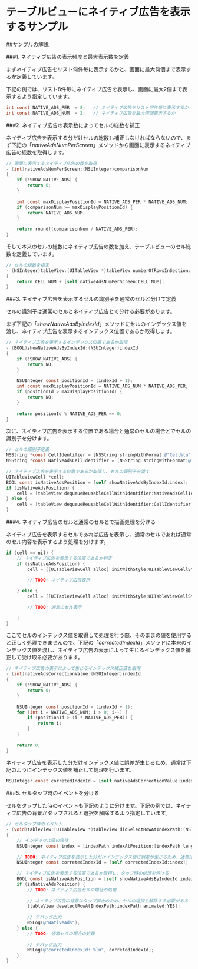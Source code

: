 テーブルビューにネイティブ広告を表示するサンプル
============================

##サンプルの解説

###1. ネイティブ広告の表示頻度と最大表示数を定義

まずネイティブ広告をリスト何件毎に表示するかと、画面に最大何個まで表示するか定義しています。

下記の例では、リスト8件毎にネイティブ広告を表示し、画面に最大2個まで表示するよう指定しています。

```objective-c
int const NATIVE_ADS_PER  = 8;   // ネイティブ広告をリスト何件毎に表示するか
int const NATIVE_ADS_NUM  = 2;   // ネイティブ広告を最大何個表示するか
```

###2. ネイティブ広告の表示数によってセルの総数を補正

ネイティブ広告を表示する分だけセルの総数も補正しなければならないので、まず下記の「_nativeAdsNumPerScreen_」メソッドから画面に表示するネイティブ広告の総数を取得します。

```objective-c
// 画面に表示するネイティブ広告の数を取得
- (int)nativeAdsNumPerScreen:(NSUInteger)comparisonNum
{
    if (!SHOW_NATIVE_ADS) {
        return 0;
    }
    
    int const maxDisplayPositionId = NATIVE_ADS_PER * NATIVE_ADS_NUM;
    if (comparisonNum >= maxDisplayPositionId) {
        return NATIVE_ADS_NUM;
    }
    
    return roundf(comparisonNum / NATIVE_ADS_PER);
}
```

そして本来のセルの総数にネイティブ広告の数を加え、テーブルビューのセル総数を定義しています。

```objective-c
// セルの総数を指定
- (NSInteger)tableView:(UITableView *)tableView numberOfRowsInSection:(NSInteger)section
{
    return CELL_NUM + [self nativeAdsNumPerScreen:CELL_NUM];
}
```

###3. ネイティブ広告を表示するセルの識別子を通常のセルと分けて定義

セルの識別子は通常のセルとネイティブ広告とで分ける必要があります。

まず下記の「_showNativeAdsByIndexId_」メソッドにセルのインデックス値を渡し、ネイティブ広告を表示するインデックス位置であるか取得します。

```objective-c
// ネイティブ広告を表示するインデックス位置であるか取得
- (BOOL)showNativeAdsByIndexId:(NSUInteger)indexId
{
    if (!SHOW_NATIVE_ADS) {
        return NO;
    }
    
    NSUInteger const positionId = (indexId + 1);
    int const maxDisplayPositionId = NATIVE_ADS_NUM * NATIVE_ADS_PER;
    if (positionId > maxDisplayPositionId) {
        return NO;
    }
    
    return positionId % NATIVE_ADS_PER == 0;
}
```

次に、ネイティブ広告を表示する位置である場合と通常のセルの場合とでセルの識別子を分けます。

```objective-c
// セルの識別子定義
NSString *const CellIdentifier = [NSString stringWithFormat:@"Cell%lu", (unsigned long)index];
NSString *const NativeAdsCellIdentifier = [NSString stringWithFormat:@"NativeAds%lu", (unsigned long)index];
    
// ネイティブ広告を表示する位置であるか取得し、セルの識別子を渡す
UITableViewCell *cell;
BOOL const isNativeAdsPosition = [self showNativeAdsByIndexId:index];
if (isNativeAdsPosition) {
    cell = [tableView dequeueReusableCellWithIdentifier:NativeAdsCellIdentifier];
} else {
    cell = [tableView dequeueReusableCellWithIdentifier:CellIdentifier];
}
```

###4. ネイティブ広告のセルと通常のセルとで描画処理を分ける

ネイティブ広告を表示するセルであれば広告を表示し、通常のセルであれば通常のセル内容を表示するよう処理を分けます。

```objective-c
if (cell == nil) {
    // ネイティブ広告を表示する位置であるか判定
    if (isNativeAdsPosition) {
        cell = [[UITableViewCell alloc] initWithStyle:UITableViewCellStyleDefault reuseIdentifier:NativeAdsCellIdentifier];
            
        // TODO: ネイティブ広告表示

    } else {
        cell = [[UITableViewCell alloc] initWithStyle:UITableViewCellStyleDefault reuseIdentifier:CellIdentifier];
            
        // TODO: 通常のセル表示

    }
}
```

ここでセルのインデックス値を取得して処理を行う際、そのままの値を使用すると正しく処理できませんので、下記の「_correctedIndexId_」メソッドに本来のインデックス値を渡し、ネイティブ広告の表示によって生じるインデックス値を補正して受け取る必要があります。

```objective-c
// ネイティブ広告の表示によって生じるインデックス補正値を取得
- (int)nativeAdsCorrectionValue:(NSUInteger)indexId
{
    if (!SHOW_NATIVE_ADS) {
        return 0;
    }
    
    NSUInteger const positionId = (indexId + 1);
    for (int i = NATIVE_ADS_NUM; i > 0; i--) {
        if (positionId > (i * NATIVE_ADS_PER)) {
            return i;
        }
    }
    
    return 0;
}
```

ネイティブ広告を表示した分だけインデックス値に誤差が生じるため、通常は下記のようにインデックス値を補正して処理を行います。

```objective-c
NSUInteger const corretedIndexId = [self nativeAdsCorrectionValue:index];
```

###5. セルタップ時のイベントを分ける

セルをタップした時のイベントも下記のように分けます。下記の例では、ネイティブ広告の背景がタップされると選択を解除するよう指定しています。

```objective-c
// セルタップ時のイベント
- (void)tableView:(UITableView *)tableView didSelectRowAtIndexPath:(NSIndexPath *)indexPath
{
    // インデックス値の保持
    NSUInteger const index = [indexPath indexAtPosition:[indexPath length] - 1];
    
    // TODO: ネイティブ広告を表示した分だけインデックス値に誤差が生じるため、通常はこの値を使用して処理を行う
    NSUInteger const corretedIndexId = [self correctedIndexId:index];
    
    // ネイティブ広告を表示する位置であるか取得し、タップ時の処理を分ける
    BOOL const isNativeAdsPosition = [self showNativeAdsByIndexId:index];
    if (isNativeAdsPosition) {
        // TODO: ネイティブ広告セルの場合の処理
        
        // ネイティブ広告の背景はタップ禁止のため、セルの選択を解除する必要がある
        [tableView deselectRowAtIndexPath:indexPath animated:YES];
        
        // デバッグ出力
        NSLog(@"NativeAds");
    } else {
        // TODO: 通常セルの場合の処理
        
        // デバッグ出力
        NSLog(@"corretedIndexId: %lu", corretedIndexId);
    }
}
```
